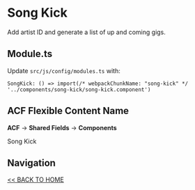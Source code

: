 # Song Kick

Add artist ID and generate a list of up and coming gigs.

## Module.ts

Update `src/js/config/modules.ts` with:

`SongKick: () => import(/* webpackChunkName: "song-kick" */ '../components/song-kick/song-kick.component')`

## ACF Flexible Content Name

**ACF** -> **Shared Fields** -> **Components**

Song Kick

## Navigation

[<< BACK TO HOME](../README.md)

